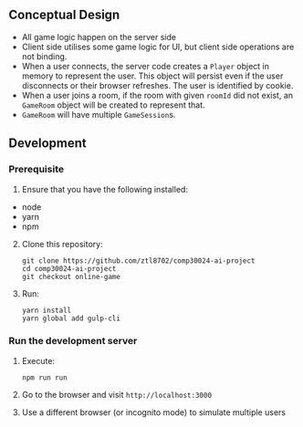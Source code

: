 ## Conceptual Design

- All game logic happen on the server side
- Client side utilises some game logic for UI, but client side operations are not binding.
- When a user connects, the server code creates a `Player` object in memory to represent the user. This object will persist even if the user disconnects or their browser refreshes. The user is identified by cookie.
- When a user joins a room, if the room with given `roomId` did not exist, an `GameRoom` object will be created to represent that.
- `GameRoom` will have multiple `GameSession`s.

## Development

### Prerequisite

1. Ensure that you have the following installed:
 - node
 - yarn
 - npm

2. Clone this repository:

    ```
    git clone https://github.com/ztl8702/comp30024-ai-project
    cd comp30024-ai-project
    git checkout online-game
    ```

3. Run:
    ```
    yarn install
    yarn global add gulp-cli
    ```

### Run the development server

1. Execute:
    ```
    npm run run
    ```

1. Go to the browser and visit `http://localhost:3000`

1. Use a different browser (or incognito mode) to simulate multiple users